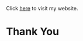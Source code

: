 
Click [here](https://akashsahu1998.github.io/Food-Ordering-Website-Using-HTML-CSS-/) to visit my website.

# Thank You
